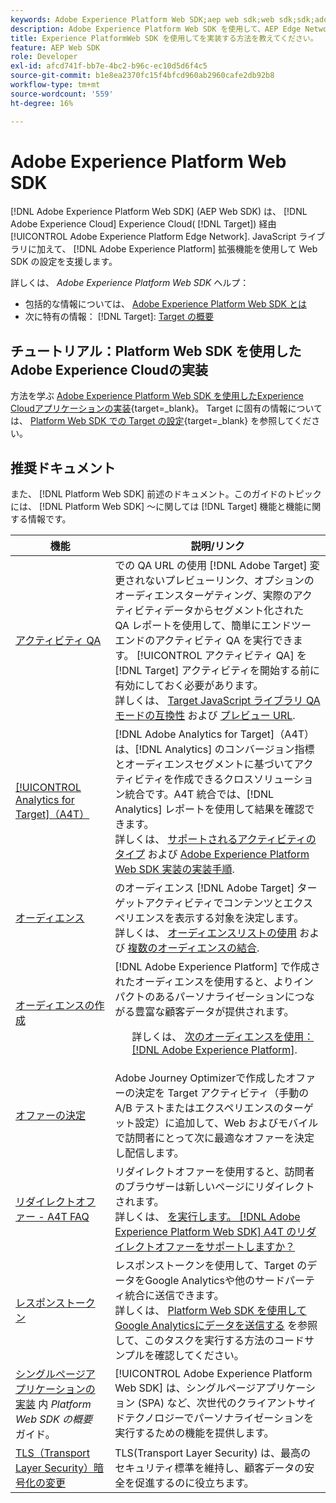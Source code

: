 ```yaml
---
keywords: Adobe Experience Platform Web SDK;aep web sdk;web sdk;sdk;adobe experience cloud;platform edge network;adobe experience platform edge network;edge network;aep edge network
description: Adobe Experience Platform Web SDK を使用して、AEP Edge Network を通じてAdobe Experience Cloudの様々なサービスを操作する方法について説明します。
title: Experience PlatformWeb SDK を使用してを実装する方法を教えてください。
feature: AEP Web SDK
role: Developer
exl-id: afcd741f-bb7e-4bc2-b96c-ec10d5d6f4c5
source-git-commit: b1e8ea2370fc15f4bfcd960ab2960cafe2db92b8
workflow-type: tm+mt
source-wordcount: '559'
ht-degree: 16%

---
```


# Adobe Experience Platform Web SDK

[!DNL Adobe Experience Platform Web SDK] (AEP Web SDK) は、 [!DNL Adobe Experience Cloud] Experience Cloud( [!DNL Target]) 経由 [!UICONTROL Adobe Experience Platform Edge Network]. JavaScript ライブラリに加えて、 [!DNL Adobe Experience Platform] 拡張機能を使用して Web SDK の設定を支援します。

詳しくは、 *Adobe Experience Platform Web SDK* ヘルプ：

* 包括的な情報については、 [Adobe Experience Platform Web SDK とは](https://experienceleague.adobe.com/docs/experience-platform/edge/home.html?lang=ja)
* 次に特有の情報： [!DNL Target]: [Target の概要](https://experienceleague.adobe.com/docs/experience-platform/edge/personalization/adobe-target/target-overview.html?lang=ja)

## チュートリアル：Platform Web SDK を使用したAdobe Experience Cloudの実装

方法を学ぶ [Adobe Experience Platform Web SDK を使用したExperience Cloudアプリケーションの実装](https://experienceleague.adobe.com/docs/platform-learn/implement-web-sdk/overview.html){target=_blank}。 Target に固有の情報については、 [Platform Web SDK での Target の設定](https://experienceleague.adobe.com/docs/platform-learn/implement-web-sdk/applications-setup/setup-target.html){target=_blank} を参照してください。

## 推奨ドキュメント

また、 [!DNL Platform Web SDK] 前述のドキュメント。このガイドのトピックには、 [!DNL Platform Web SDK] ～に関しては [!DNL Target] 機能と機能に関する情報です。

| 機能 | 説明/リンク |
| --- | --- |
| [アクティビティ QA](/help/main/c-activities/c-activity-qa/activity-qa.md) | での QA URL の使用 [!DNL Adobe Target] 変更されないプレビューリンク、オプションのオーディエンスターゲティング、実際のアクティビティデータからセグメント化された QA レポートを使用して、簡単にエンドツーエンドのアクティビティ QA を実行できます。 [!UICONTROL アクティビティ QA] を [!DNL Target] アクティビティを開始する前に有効にしておく必要があります。<br>詳しくは、 [Target JavaScript ライブラリ QA モードの互換性](/help/main/c-activities/c-activity-qa/activity-qa.md#compatibility) および [プレビュー URL](/help/main/c-activities/c-activity-qa/activity-qa.md#preview). |
| [[!UICONTROL Analytics for Target]（A4T）](/help/main/c-integrating-target-with-mac/a4t/a4t.md) | [!DNL Adobe Analytics for Target]（A4T）は、[!DNL Analytics] のコンバージョン指標とオーディエンスセグメントに基づいてアクティビティを作成できるクロスソリューション統合です。A4T 統合では、[!DNL Analytics] レポートを使用して結果を確認できます。<br>詳しくは、 [サポートされるアクティビティのタイプ](/help/main/c-integrating-target-with-mac/a4t/a4t.md#section_F487896214BF4803AF78C552EF1669AA) および [Adobe Experience Platform Web SDK 実装の実装手順](/help/main/c-integrating-target-with-mac/a4t/a4timplementation.md#platform). |
| [オーディエンス](/help/main/c-target/target.md) | のオーディエンス [!DNL Adobe Target] ターゲットアクティビティでコンテンツとエクスペリエンスを表示する対象を決定します。<br>詳しくは、 [オーディエンスリストの使用](/help/main/c-target/c-audiences/audiences.md#use-list) および [複数のオーディエンスの結合](/help/main/c-target/combining-multiple-audiences.md). |
| [オーディエンスの作成](/help/main/c-target/c-audiences/audiences.md) | [!DNL Adobe Experience Platform] で作成されたオーディエンスを使用すると、よりインパクトのあるパーソナライゼーションにつながる豊富な顧客データが提供されます。<ul>詳しくは、 [次のオーディエンスを使用： [!DNL Adobe Experience Platform]](/help/main/c-target/c-audiences/audiences.md#aep). |
| [オファーの決定](/help/main/c-integrating-target-with-mac/ajo/offer-decision.md) | Adobe Journey Optimizerで作成したオファーの決定を Target アクティビティ（手動の A/B テストまたはエクスペリエンスのターゲット設定）に追加して、Web およびモバイルで訪問者にとって次に最適なオファーを決定し配信します。 |
| [リダイレクトオファー - A4T FAQ](/help/main/c-integrating-target-with-mac/a4t/r-a4t-faq/a4t-faq-redirect-offers.md) | リダイレクトオファーを使用すると、訪問者のブラウザーは新しいページにリダイレクトされます。<br>詳しくは、 [を実行します。 [!DNL Adobe Experience Platform Web SDK] A4T のリダイレクトオファーをサポートしますか？](/help/main/c-integrating-target-with-mac/a4t/r-a4t-faq/a4t-faq-redirect-offers.md#platform) |
| [レスポンストークン](/help/main/administrating-target/response-tokens.md) | レスポンストークンを使用して、Target のデータをGoogle Analyticsや他のサードパーティ統合に送信できます。<br>詳しくは、 [Platform Web SDK を使用してGoogle Analyticsにデータを送信する](/help/main/administrating-target/response-tokens.md#platform-web-sdk) を参照して、このタスクを実行する方法のコードサンプルを確認してください。 |
| [シングルページアプリケーションの実装](https://experienceleague.adobe.com/docs/experience-platform/edge/personalization/adobe-target/spa-implementation.html?lang=en) 内 *Platform Web SDK の概要* ガイド。 | [!UICONTROL Adobe Experience Platform Web SDK] は、シングルページアプリケーション (SPA) など、次世代のクライアントサイドテクノロジーでパーソナライゼーションを実行するための機能を提供します。 |
| [TLS（Transport Layer Security）暗号化の変更](https://developer.adobe.com/target/before-implement/tls-transport-layer-security-encryption/) | TLS(Transport Layer Security) は、最高のセキュリティ標準を維持し、顧客データの安全を促進するのに役立ちます。 |
